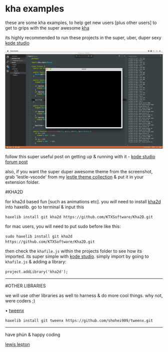 # kha examples
these are some kha examples, to help get new users [plus other users] to get to grips with the super awesome [kha](https://github.com/KTXSoftware/Kha)

its highly recommended to run these projects in the super, uber, duper sexy [kode studio](https://github.com/KTXSoftware/KodeStudio/releases)

![kodestudio](ks.png)

follow this super useful post on getting up & running with it - [kode studio forum post](http://kode.tech/kode-studio-16-1/)

also, if you want the super duper awesome theme from the screenshot, grab 'lestle-vscode' from my [lestle theme collection](https://github.com/lewislepton/lestle-theme-collection) & put it in your extension folder.

#KHA2D

for kha2d based fun [such as animations etc]. you *will* need to install [kha2d](https://github.com/KTXSoftware/Kha2D) into haxelib. go to terminal & input this

`haxelib install git kha2d https://github.com/KTXSoftware/Kha2D.git`

for mac users, you will need to put sudo before like this:

`sudo haxelib install git kha2d https://github.com/KTXSoftware/Kha2D.git`

then check the `khafile.js` within the projects folder to see how its imported. its super simple with [kode studio](https://github.com/KTXSoftware/KodeStudio/releases).
simply import by going to `khafile.js` & adding a library:

`project.addLibrary('kha2d');`

------

#OTHER LIBRARIES

we will use other libraries as well to harness & do more cool things. why not, were coders ;)

• [tweenx](http://tweenx.spheresofa.net/en.html)

`haxelib install git tweenx https://github.com/shohei909/tweenx.git`

------

have phün & happy coding

[lewis lepton](http://lewislepton.com)